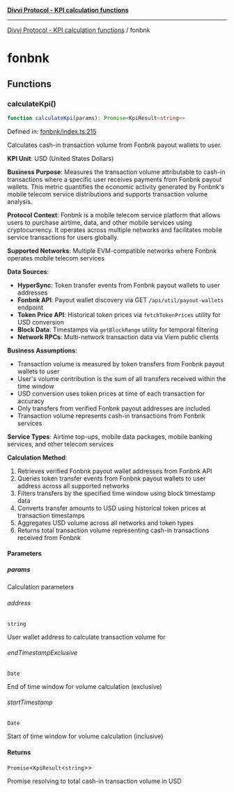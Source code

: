 [**Divvi Protocol - KPI calculation functions**](README.md)

---

[Divvi Protocol - KPI calculation functions](README.md) / fonbnk

# fonbnk

## Functions

### calculateKpi()

```ts
function calculateKpi(params): Promise<KpiResult<string>>
```

Defined in: [fonbnk/index.ts:215](https://github.com/divvi-xyz/divvi-protocol-v0/blob/main/scripts/calculateKpi/protocols/fonbnk/index.ts#L215)

Calculates cash-in transaction volume from Fonbnk payout wallets to user.

**KPI Unit**: USD (United States Dollars)

**Business Purpose**: Measures the transaction volume attributable to cash-in transactions where a specific user
receives payments from Fonbnk payout wallets. This metric quantifies the economic activity generated by
Fonbnk's mobile telecom service distributions and supports transaction volume analysis.

**Protocol Context**: Fonbnk is a mobile telecom service platform that allows users to purchase airtime,
data, and other mobile services using cryptocurrency. It operates across multiple networks and facilitates
mobile service transactions for users globally.

**Supported Networks**: Multiple EVM-compatible networks where Fonbnk operates mobile telecom services

**Data Sources**:

- **HyperSync**: Token transfer events from Fonbnk payout wallets to user addresses
- **Fonbnk API**: Payout wallet discovery via GET `/api/util/payout-wallets` endpoint
- **Token Price API**: Historical token prices via `fetchTokenPrices` utility for USD conversion
- **Block Data**: Timestamps via `getBlockRange` utility for temporal filtering
- **Network RPCs**: Multi-network transaction data via Viem public clients

**Business Assumptions**:

- Transaction volume is measured by token transfers from Fonbnk payout wallets to user
- User's volume contribution is the sum of all transfers received within the time window
- USD conversion uses token prices at time of each transaction for accuracy
- Only transfers from verified Fonbnk payout addresses are included
- Transaction volume represents cash-in transactions from Fonbnk services

**Service Types**: Airtime top-ups, mobile data packages, mobile banking services, and other telecom services

**Calculation Method**:

1. Retrieves verified Fonbnk payout wallet addresses from Fonbnk API
2. Queries token transfer events from Fonbnk payout wallets to user address across all supported networks
3. Filters transfers by the specified time window using block timestamp data
4. Converts transfer amounts to USD using historical token prices at transaction timestamps
5. Aggregates USD volume across all networks and token types
6. Returns total transaction volume representing cash-in transactions received from Fonbnk

#### Parameters

##### params

Calculation parameters

###### address

`string`

User wallet address to calculate transaction volume for

###### endTimestampExclusive

`Date`

End of time window for volume calculation (exclusive)

###### startTimestamp

`Date`

Start of time window for volume calculation (inclusive)

#### Returns

`Promise`\<`KpiResult`\<`string`\>\>

Promise resolving to total cash-in transaction volume in USD
